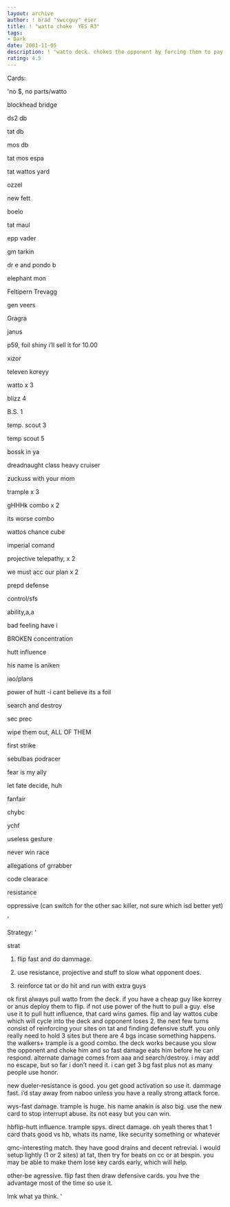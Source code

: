 ```yaml
---
layout: archive
author: ! brad "swccguy" eier
title: ! "watto choke  YES R3"
tags:
- Dark
date: 2001-11-05
description: ! "watto deck. chokes the opponent by forcing them to pay for anything and everything they do."
rating: 4.5
---
```

Cards: 

'no $, no parts/watto


blockhead bridge

ds2 db

tat db

mos db

tat mos espa

tat wattos yard


ozzel

new fett

boelo

tat maul

epp vader

gm tarkin

dr e and pondo b

elephant mon

Feltipern Trevagg

gen veers

Gragra

janus

p59, foil shiny i’ll sell it for 10.00

xizor

televen koreyy

watto x 3


blizz 4

B.S. 1

temp. scout 3

temp scout 5


bossk in ya

dreadnaught class heavy cruiser

zuckuss with your mom


trample x 3

gHHHk combo x 2

its worse combo

wattos chance cube

imperial comand

projective telepathy, x 2

we must acc our plan x 2

prepd defense

control/sfs


ability,a,a

bad feeling have i

BROKEN concentration

hutt influence

his name is aniken

iao/plans

power of hutt -i cant believe its a foil

search and destroy

sec prec

wipe them out, ALL OF THEM

first strike

sebulbas podracer

fear is my ally


let fate decide, huh

fanfair

chybc

ychf

useless gesture

never win race

allegations of grrabber

code clearace

resistance

oppressive (can switch for the other sac killer, not sure which isd  better yet)

'

Strategy: '

strat

1. flip fast and do dammage.

2. use resistance, projective and stuff to slow what opponent does. 

3. reinforce tat or do hit and run with extra guys


ok first always pull watto from the deck. if you have a cheap guy like korrey or anus deploy them to flip. if not use power of the hutt to pull a guy. else use it to pull hutt influence, that card wins games. flip and lay wattos cube which will cycle into the deck and opponent loses 2.  the next few turns consist of reinforcing your sites on tat and finding defensive stuff. you only really need to hold 3 sites but there are 4 bgs incase something happens.  the walkers+ trample is a good combo. the deck works because you slow the opponent and choke him and so fast damage eats him before he can respond. alternate damage comes from aaa and search/destroy. i may add no escape, but so far i don’t need it. i can get 3 bg fast plus not as many people use honor. 


new dueler-resistance is good. you get good activation so use it. dammage fast.  i’d stay away from naboo unless you have a really strong attack force.


wys-fast damage. trample is huge. his name anakin is also big. use the new card to stop interrupt abuse. its not easy but you can win.


hbflip-hutt influence. trample spys. direct damage. oh yeah theres that 1 card thats good vs hb, whats its name, like security something or whatever


qmc-interesting match. they have good drains and decent retrevial. i would setup lightly (1 or 2 sites) at tat, then try for beats on cc or at bespin. you may be able to make them lose key cards early, which will help.


other-be agressive. flip fast then draw defensive cards. you hve the advantage most of the time so use it.


lmk what ya think. '